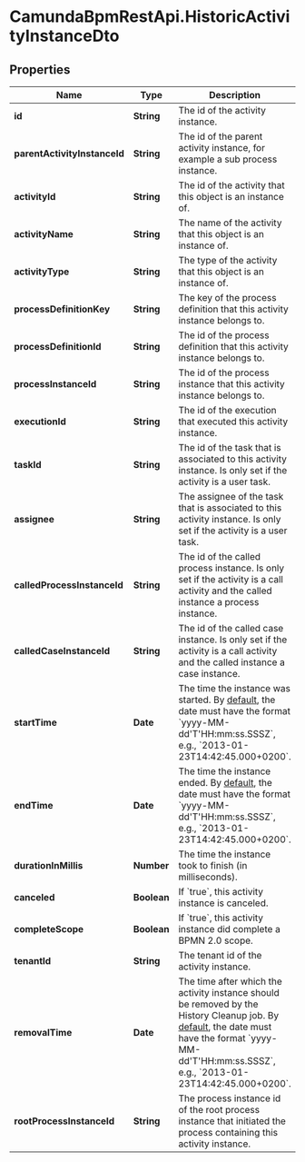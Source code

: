 # CamundaBpmRestApi.HistoricActivityInstanceDto

## Properties

Name | Type | Description | Notes
------------ | ------------- | ------------- | -------------
**id** | **String** | The id of the activity instance. | [optional] 
**parentActivityInstanceId** | **String** | The id of the parent activity instance, for example a sub process instance. | [optional] 
**activityId** | **String** | The id of the activity that this object is an instance of. | [optional] 
**activityName** | **String** | The name of the activity that this object is an instance of. | [optional] 
**activityType** | **String** | The type of the activity that this object is an instance of. | [optional] 
**processDefinitionKey** | **String** | The key of the process definition that this activity instance belongs to. | [optional] 
**processDefinitionId** | **String** | The id of the process definition that this activity instance belongs to. | [optional] 
**processInstanceId** | **String** | The id of the process instance that this activity instance belongs to. | [optional] 
**executionId** | **String** | The id of the execution that executed this activity instance. | [optional] 
**taskId** | **String** | The id of the task that is associated to this activity instance. Is only set if the activity is a user task. | [optional] 
**assignee** | **String** | The assignee of the task that is associated to this activity instance. Is only set if the activity is a user task. | [optional] 
**calledProcessInstanceId** | **String** | The id of the called process instance. Is only set if the activity is a call activity and the called instance a process instance. | [optional] 
**calledCaseInstanceId** | **String** | The id of the called case instance. Is only set if the activity is a call activity and the called instance a case instance. | [optional] 
**startTime** | **Date** | The time the instance was started. By [default](https://docs.camunda.org/manual/7.14/reference/rest/overview/date-format/), the date must have the format &#x60;yyyy-MM-dd&#39;T&#39;HH:mm:ss.SSSZ&#x60;, e.g., &#x60;2013-01-23T14:42:45.000+0200&#x60;. | [optional] 
**endTime** | **Date** | The time the instance ended. By [default](https://docs.camunda.org/manual/7.14/reference/rest/overview/date-format/), the date must have the format &#x60;yyyy-MM-dd&#39;T&#39;HH:mm:ss.SSSZ&#x60;, e.g., &#x60;2013-01-23T14:42:45.000+0200&#x60;. | [optional] 
**durationInMillis** | **Number** | The time the instance took to finish (in milliseconds). | [optional] 
**canceled** | **Boolean** | If &#x60;true&#x60;, this activity instance is canceled. | [optional] 
**completeScope** | **Boolean** | If &#x60;true&#x60;, this activity instance did complete a BPMN 2.0 scope. | [optional] 
**tenantId** | **String** | The tenant id of the activity instance. | [optional] 
**removalTime** | **Date** | The time after which the activity instance should be removed by the History Cleanup job. By [default](https://docs.camunda.org/manual/7.14/reference/rest/overview/date-format/), the date must have the format &#x60;yyyy-MM-dd&#39;T&#39;HH:mm:ss.SSSZ&#x60;, e.g., &#x60;2013-01-23T14:42:45.000+0200&#x60;. | [optional] 
**rootProcessInstanceId** | **String** | The process instance id of the root process instance that initiated the process containing this activity instance. | [optional] 



